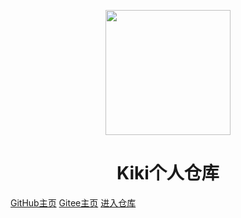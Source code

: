 <p align="center">
<img src="README.assets/e8bc1ffb896c21e344d779e91cc68fa.jpg" width="200" height="200"/>
</p>
<h1 align="center">Kiki个人仓库</h1>

[GitHub主页](https://github.com/Kiki199809)    [Gitee主页](https://gitee.com/kiki98)   [进入仓库](#kiki) 

